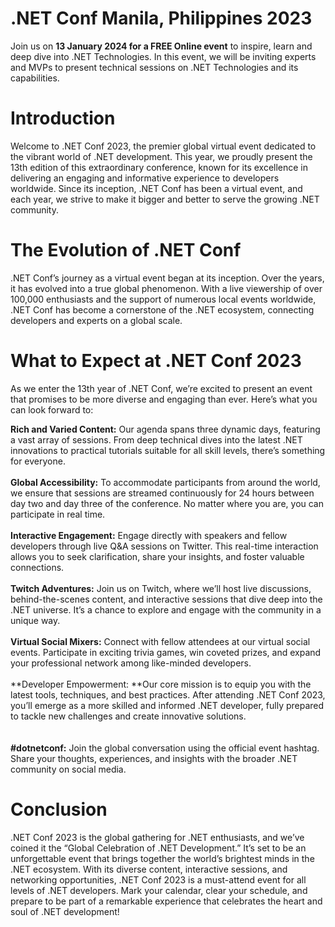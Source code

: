 # .NET Conf Manila, Philippines 2023
Join us on **13 January 2024 for a FREE Online event** to inspire, learn and deep dive into .NET Technologies. In this event, we will be inviting experts and MVPs to present technical sessions on .NET Technologies and its capabilities.

# Introduction 

Welcome to .NET Conf 2023, the premier global virtual event dedicated to the vibrant world of .NET development. This year, we proudly present the 13th edition of this extraordinary conference, known for its excellence in delivering an engaging and informative experience to developers worldwide. Since its inception, .NET Conf has been a virtual event, and each year, we strive to make it bigger and better to serve the growing .NET community.

# The Evolution of .NET Conf

.NET Conf’s journey as a virtual event began at its inception. Over the years, it has evolved into a true global phenomenon. With a live viewership of over 100,000 enthusiasts and the support of numerous local events worldwide, .NET Conf has become a cornerstone of the .NET ecosystem, connecting developers and experts on a global scale.

# What to Expect at .NET Conf 2023

As we enter the 13th year of .NET Conf, we’re excited to present an event that promises to be more diverse and engaging than ever. Here’s what you can look forward to:<br>

**Rich and Varied Content:** Our agenda spans three dynamic days, featuring a vast array of sessions. From deep technical dives into the latest .NET innovations to practical tutorials suitable for all skill levels, there’s something for everyone. <br><br>
**Global Accessibility:** To accommodate participants from around the world, we ensure that sessions are streamed continuously for 24 hours between day two and day three of the conference. No matter where you are, you can participate in real time. <br><br>
**Interactive Engagement:** Engage directly with speakers and fellow developers through live Q&A sessions on Twitter. This real-time interaction allows you to seek clarification, share your insights, and foster valuable connections. <br><br>
**Twitch Adventures:** Join us on Twitch, where we’ll host live discussions, behind-the-scenes content, and interactive sessions that dive deep into the .NET universe. It’s a chance to explore and engage with the community in a unique way. <br><br>
**Virtual Social Mixers:** Connect with fellow attendees at our virtual social events. Participate in exciting trivia games, win coveted prizes, and expand your professional network among like-minded developers. <br><br>
**Developer Empowerment: **Our core mission is to equip you with the latest tools, techniques, and best practices. After attending .NET Conf 2023, you’ll emerge as a more skilled and informed .NET developer, fully prepared to tackle new challenges and create innovative solutions. <br><br><br>
**#dotnetconf:** Join the global conversation using the official event hashtag. Share your thoughts, experiences, and insights with the broader .NET community on social media.
# Conclusion

.NET Conf 2023 is the global gathering for .NET enthusiasts, and we’ve coined it the “Global Celebration of .NET Development.” It’s set to be an unforgettable event that brings together the world’s brightest minds in the .NET ecosystem. With its diverse content, interactive sessions, and networking opportunities, .NET Conf 2023 is a must-attend event for all levels of .NET developers. Mark your calendar, clear your schedule, and prepare to be part of a remarkable experience that celebrates the heart and soul of .NET development!


